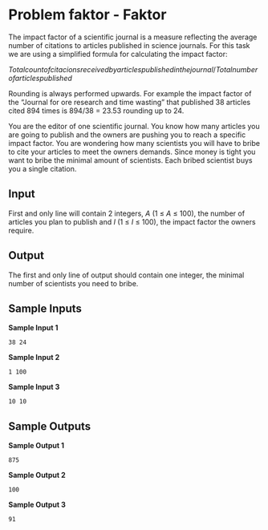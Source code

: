 # Problem faktor - Faktor

The impact factor of a scientific journal is a measure reflecting the average number of citations to articles published in science journals. For this task we are using a simplified formula for calculating the impact factor:  

$`Total count of citacions received by articles published in the journal/Total number of articles published`$

Rounding is always performed upwards. For example the impact factor of the “Journal for ore research and time wasting” that published 38 articles cited 894 times is 894/38 = 23.53 rounding up to 24.  

You are the editor of one scientific journal. You know how many articles you are going to publish and the owners are pushing you to reach a specific impact factor. You are wondering how many scientists you will have to bribe to cite your articles to meet the owners demands. Since money is tight you want to bribe the minimal amount of scientists. Each bribed scientist buys you a single citation.  

## Input

First and only line will contain 2 integers, *A* (1 ≤ *A* ≤ 100), the number of articles you plan to publish and *I* (1 ≤ *I* ≤ 100), the impact factor the owners require.

## Output

The first and only line of output should contain one integer, the minimal number of scientists you need to bribe.

## Sample Inputs

**Sample Input 1**
```
38 24
```

**Sample Input 2**
```
1 100
```

**Sample Input 3**
```
10 10
```

## Sample Outputs

**Sample Output 1**
```
875
```

**Sample Output 2**
```
100
```

**Sample Output 3**
```
91
```
